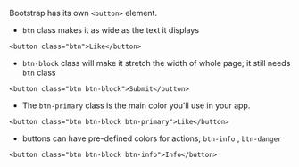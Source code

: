 Bootstrap has its own `<button>` element.
* `btn` class makes it as wide as the text it displays

```
<button class="btn">Like</button>
```
* `btn-block` class will make it stretch the width of whole page; it still needs `btn` class

```
<button class="btn btn-block">Submit</button>
```
* The `btn-primary` class is the main color you'll use in your app. 
```
<button class="btn btn-block btn-primary">Like</button>
```
* buttons can have pre-defined colors for actions; `btn-info` , `btn-danger`
```
<button class="btn btn-block btn-info">Info</button>
```